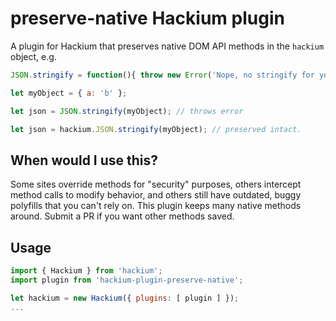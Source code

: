 # preserve-native Hackium plugin

A plugin for Hackium that preserves native DOM API methods in the `hackium` object, e.g.

```js
JSON.stringify = function(){ throw new Error('Nope, no stringify for you'); }

let myObject = { a: 'b' };

let json = JSON.stringify(myObject); // throws error

let json = hackium.JSON.stringify(myObject); // preserved intact.
```

## When would I use this?

Some sites override methods for "security" purposes, others intercept method calls to modify behavior, and others still have outdated, buggy polyfills that you can't rely on. This plugin keeps many native methods around. Submit a PR if you want other methods saved.

## Usage

```js
import { Hackium } from 'hackium';
import plugin from 'hackium-plugin-preserve-native';

let hackium = new Hackium({ plugins: [ plugin ] });
...
```

